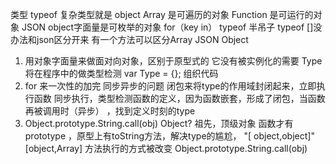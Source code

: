 类型 typeof
复杂类型就是 object
Array 是可遍历的对象
Function 是可运行的对象
JSON object字面量是可枚举的对象 for（key in）
typeof  半吊子 typeof []没办法和json区分开来
有一个方法可以区分Array JSON Object


1. 用对象字面量来做面对向对象，区别于原型式的 它没有被实例化的需要 Type 将在程序中的做类型检测
var Type = {}; 组织代码
2. for 来一次性的加完 同步异步的问题 闭包来将type的作用域封闭起来，立即执行函数 同步执行，类型检测函数的定义，因为函数嵌套，形成了闭包，当函数再被调用时（异步） ，找到定义时刻的type
3. Object.prototype.String.call(obj) 
  Object? 祖先，顶级对象 函数才有prototype ，原型上有toString方法，解决type的尴尬， "[ object,object]"
  [object,Array] 方法执行的方式被改变 Object.prototype.String.call(obj) 